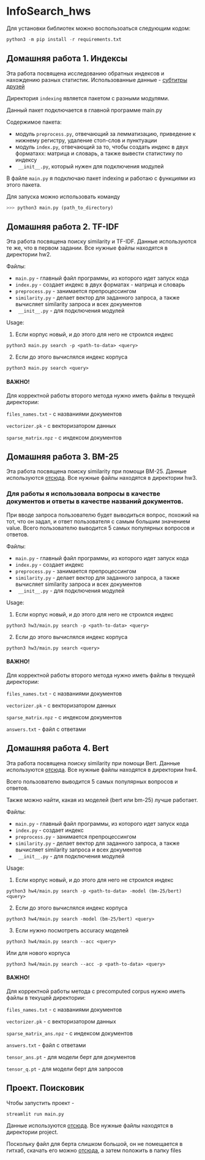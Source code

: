# InfoSearch_hws

Для уcтановки библиотек можно воспользоаться следующим кодом:
```python
python3 -m pip install -r requirements.txt
```

## Домашняя работа 1. Индексы

Эта работа посвящена исследованию обратных индексов и нахождению разных статистик. 
Использованные данные - [субтитры друзей](https://disk.yandex.ru/d/4wmU7R8JL-k_RA?w=1)

Директория ```indexing``` является пакетом с разными модулями.

Данный пакет подключается в главной программе main.py

Содержимое пакета: 
- модуль ```preprocess.py```, отвечающий за лемматизацию, приведение к нижнему регистру, удаление стоп-слов и пунктуации
- модуль ```index.py```, отвечающий за то, чтобы создать индекс в двух форматахх: матрица и словарь, а также вывести статистику по индексу
- ``` __init__.py```, который нужен для подключения модулей

В файле ```main.py``` я подключаю пакет indexing и работаю с функциями из этого пакета.

Для запуска можно использовать команду 
```python
>>> python3 main.py (path_to_directory)
```

## Домашняя работа 2. TF-IDF

Эта работа посвящена поиску similarity и TF-IDF. Данные используются те же, что в первом задании.
Все нужные файлы находятся в директории hw2.

Файлы: 
- ```main.py``` - главный файл программы, из которого идет запуск кода
- ```index.py``` - создает индекс в двух форматах - матрица и словарь
- ```preprocess.py``` - занимается препроцессингом
- ```similarity.py``` - делает вектор для заданного запроса, а также вычисляет similarity запроса и всех документов
- ``` __init__.py``` - для подключения модулей

 Usage:
1) Если корпус новый, и до этого для него не строился индекс
 ```
 python3 main.py search -p <path-to-data> <query>
```
2) Если до этого вычислялся индекс корпуса
 ```
 python3 main.py search <query> 
  ```
#### ВАЖНО! 
Для корректной работы второго метода нужно иметь файлы в текущей директории:

```files_names.txt``` - с названиями документов

```vectorizer.pk``` - с векторизатором данных

```sparse_matrix.npz``` - с индексом документов


## Домашняя работа 3. BM-25

Эта работа посвящена поиску similarity при помощи BM-25. Данные используются [отсюда](https://www.kaggle.com/datasets/bobazooba/thousands-of-questions-about-love?resource=download).
Все нужные файлы находятся в директории hw3.

### Для работы я использовала вопросы в качестве документов и ответы в качестве названий документов.
При вводе запроса пользователю будет выводиться вопрос, похожий на тот, что он задал, и ответ пользователя с самым большим значением value.
Всего пользователю выводится 5 самых популярных вопросов и ответов.

Файлы: 
- ```main.py``` - главный файл программы, из которого идет запуск кода
- ```index.py``` - создает индекс 
- ```preprocess.py``` - занимается препроцессингом
- ```similarity.py``` - делает вектор для заданного запроса, а также вычисляет similarity запроса и всех документов
- ``` __init__.py``` - для подключения модулей

 Usage:
1) Если корпус новый, и до этого для него не строился индекс
 ```
 python3 hw3/main.py search -p <path-to-data> <query>
```
2) Если до этого вычислялся индекс корпуса
 ```
 python3 hw3/main.py search <query> 
  ```
#### ВАЖНО! 
Для корректной работы второго метода нужно иметь файлы в текущей директории:

```files_names.txt``` - с названиями документов

```vectorizer.pk``` - с векторизатором данных

```sparse_matrix.npz``` - с индексом документов

```answers.txt``` - файл с ответами


## Домашняя работа 4. Bert

Эта работа посвящена поиску similarity при помощи Bert. Данные используются [отсюда](https://www.kaggle.com/datasets/bobazooba/thousands-of-questions-about-love?resource=download).
Все нужные файлы находятся в директории hw4.

Всего пользователю выводится 5 самых популярных вопросов и ответов.

Также можно найти, какая из моделей (bert или bm-25) лучше работает.

Файлы: 
- ```main.py``` - главный файл программы, из которого идет запуск кода
- ```index.py``` - создает индекс 
- ```preprocess.py``` - занимается препроцессингом
- ```similarity.py``` - делает вектор для заданного запроса, а также вычисляет similarity запроса и всех документов
- ``` __init__.py``` - для подключения модулей

 Usage:
1) Если корпус новый, и до этого для него не строился индекс
 ```
 python3 hw4/main.py search -p <path-to-data> -model (bm-25/bert) <query>
```
2) Если до этого вычислялся индекс корпуса
 ```
 python3 hw4/main.py search -model (bm-25/bert) <query> 
  ```
3) Если нужно посмотреть accuracy моделей
 ```
 python3 hw4/main.py search --acc <query>
  ```
  Или для нового корпуса
   ```
 python3 hw4/main.py search --acc -p <path-to-data> <query>
  ```
  
#### ВАЖНО! 
Для корректной работы метода c precomputed corpus нужно иметь файлы в текущей директории:

```files_names.txt``` - с названиями документов

```vectorizer.pk``` - с векторизатором данных

```sparse_matrix_ans.npz``` - с индексом документов

```answers.txt``` - файл с ответами

```tensor_ans.pt``` - для модели берт для документов

```tensor_q.pt``` - для модели берт для запросов


## Проект. Поисковик

Чтобы запустить проект -
  ```
  streamlit run main.py
  ```
    
Данные используются [отсюда](https://www.kaggle.com/datasets/bobazooba/thousands-of-questions-about-love?resource=download).
Все нужные файлы находятся в директории project.

Поскольку файл для берта слишком большой, он не помещается в гитхаб, скачать его можно [отсюда](https://drive.google.com/file/d/1ZF3FOqv3b1XmUZjMmITaSSk1aY-YsZmB/view?usp=sharing), а затем положить в папку files
